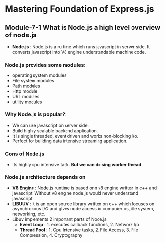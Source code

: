 # Mastering Foundation of Express.js 

## Module-7-1 What is Node.js a high level overview of node.js
- **Node.js** : Node.js is a ru time which runs javascript in server side. It converts javascript into V8 engine understandable machine code. 
### Node.js provides some modules:
- operating system modules
- File system modules
- Path modules
- Http module
- URL modules
- utility modules

### Why Node.js is popular?:
- We can use javascript on server side.
- Build highly scalable backend application.
- It is single threaded, event driven and works non-blocking I/o.
- Perfect for building data intensive streaming application. 

### Cons of Node.js
- Its highly cpu intensive task.
**But we can do sing worker thread**

### Node.js architecture depends on
- **V8 Engine** : Node.js runtime is based onn v8 engine written in c++ and javascript. Without v8 engine node.js would never understand javascript.
- **LIBUUV** : It is an open source library written on c++ which focuses on asynchronous I/O and gives node access to computer os, file system, networking, etc.
- Libuv implements 2 important parts of Node.js 
  - **Event Loop** : 1. executes callback functions, 2. Network I/o
  - **Thread Pool** : 1. Cpu Intensive tasks, 2. File Access, 3. File Compression, 4. Cryptography